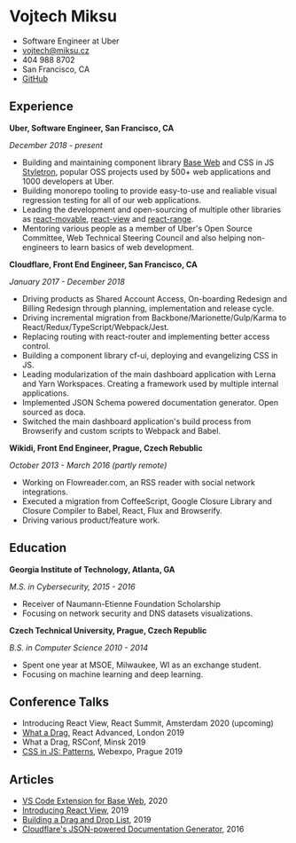 # Vojtech Miksu

- Software Engineer at Uber
- vojtech@miksu.cz
- 404 988 8702
- San Francisco, CA
- [GitHub](https://github.com/tajo)

## Experience

**Uber, Software Engineer, San Francisco, CA**

_December 2018 - present_

- Building and maintaining component library [Base Web](https://baseweb.design) and CSS in JS [Styletron](https://www.styletron.org), popular OSS projects used by 500+ web applications and 1000 developers at Uber.
- Building monorepo tooling to provide easy-to-use and realiable visual regression testing for all of our web applications.
- Leading the development and open-sourcing of multiple other libraries as [react-movable](https://github.com/tajo/react-movable), [react-view](https://github.com/uber/react-view) and [react-range](https://github.com/tajo/react-range).
- Mentoring various people as a member of Uber's Open Source Committee, Web Technical Steering Council and also helping non-engineers to learn basics of web development.

**Cloudflare, Front End Engineer, San Francisco, CA**

_January 2017 - December 2018_

- Driving products as Shared Account Access, On-boarding Redesign and Billing Redesign through planning, implementation and release cycle.
- Driving incremental migration from Backbone/Marionette/Gulp/Karma to React/Redux/TypeScript/Webpack/Jest.
- Replacing routing with react-router and implementing better access control.
- Building a component library cf-ui, deploying and evangelizing CSS in JS.
- Leading modularization of the main dashboard application with Lerna and Yarn Workspaces. Creating a framework used by multiple internal applications.
- Implemented JSON Schema powered documentation generator. Open sourced as doca.
- Switched the main dashboard application's build process from Browserify and custom scripts to Webpack and Babel.

**Wikidi, Front End Engineer, Prague, Czech Rebublic**

_October 2013 - March 2016 (partly remote)_

- Working on Flowreader.com, an RSS reader with social network integrations.
- Executed a migration from CoffeeScript, Google Closure Library and Closure Compiler to Babel, React, Flux and Browserify.
- Driving various product/feature work.

## Education

**Georgia Institute of Technology, Atlanta, GA**

_M.S. in Cybersecurity, 2015 - 2016_

- Receiver of Naumann-Etienne Foundation Scholarship
- Focusing on network security and DNS datasets visualizations.

**Czech Technical University, Prague, Czech Republic**

_B.S. in Computer Science 2010 - 2014_

- Spent one year at MSOE, Milwaukee, WI as an exchange student.
- Focusing on machine learning and deep learning.

## Conference Talks

- Introducing React View, React Summit, Amsterdam 2020 (upcoming)
- [What a Drag](https://www.youtube.com/watch?v=y_XkQ2qMTSA), React Advanced, London 2019
- What a Drag, RSConf, Minsk 2019
- [CSS in JS: Patterns](https://slideslive.com/38910574/css-in-js-patterns), Webexpo, Prague 2019

## Articles

- [VS Code Extension for Base Web](https://baseweb.design/blog/vs-code-extension/), 2020
- [Introducing React View](https://baseweb.design/blog/introducing-react-view/), 2019
- [Building a Drag and Drop List](https://baseweb.design/blog/drag-and-drop-list/), 2019
- [Cloudflare's JSON-powered Documentation Generator](https://blog.cloudflare.com/cloudflares-json-powered-documentation-generator/), 2016
